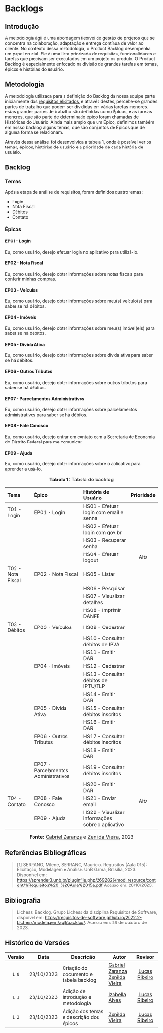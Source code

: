 # Backlogs

## Introdução

A metodologia ágil é uma abordagem flexível de gestão de projetos que se concentra na colaboração, adaptação e entrega contínua de valor ao cliente. No contexto dessa metodologia, o Product Backlog desempenha um papel crucial. Ele é uma lista priorizada de requisitos, funcionalidades e tarefas que precisam ser executados em um projeto ou produto. O Product Backlog é especialmente enfocado na divisão de grandes tarefas em temas, épicos e histórias do usuário.

## Metodologia

A metodologia utilizada para a definição do Backlog da nossa equipe parte inicialmente dos [requisitos elicitados](https://requisitos-de-software.github.io/2023.2-Economia-DF/elicitacao/requisitos-elicitados/#tabela-de-requisitos-elicitados), e através destes, percebe-se grandes partes de trabalho que podem ser divididas em várias tarefas menores, estas grandes partes de trabalho são definidas como Épicos, e as tarefas menores, que são parte de determinado épico foram chamadas de Históricas do Usuário. Ainda mais amplo que um Épico, definimos também em nosso backlog alguns temas, que são conjuntos de Épicos que de alguma forma se relacionam.

Através dessa análise, foi desenvolvida a tabela 1, onde é possível ver os temas, épicos, histórias de usuário e a prioridade de cada história de usuário.

## Backlog

### Temas

Após a etapa de análise de requisitos, foram definidos quatro temas:

* Login
* Nota Fiscal
* Débitos
* Contato

### Épicos

#### EP01 - Login

Eu, como usuário, desejo efetuar login no aplicativo para utilizá-lo.

#### EP02 - Nota Fiscal

Eu, como usuário, desejo obter informações sobre notas fiscais para conferir minhas compras. 

#### EP03 - Veículos

Eu, como usuário, desejo obter informações sobre meu(s) veículo(s) para saber se há débitos.

#### EP04 - Imóveis

Eu, como usuário, desejo obter informações sobre meu(s) imóvel(eis) para saber se há débitos.

#### EP05 - Dívida Ativa

Eu, como usuário, desejo obter informações sobre dívida ativa para saber se há débitos.

#### EP06 - Outros Tributos

Eu, como usuário, desejo obter informações sobre outros tributos para saber se há débitos.

#### EP07 - Parcelamentos Administrativos

Eu, como usuário, desejo obter informações sobre parcelamentos administrativos para saber se há débitos.

#### EP08 - Fale Conosco

Eu, como usuário, desejo entrar em contato com a Secretaria de Economia do Distrito Federal para me comunicar.

#### EP09 - Ajuda

Eu, como usuário, desejo obter informações sobre o aplicativo para aprender a usá-lo.

<div align="center">
<font size="3"><p style="text-align: center"><b>Tabela 1:</b> Tabela de backlog</p></font>
</div>

| Tema              | Épico                                | História de Usuário                              | Prioridade |
| :---------------- | :----------------------------------- | :----------------------------------------------- | :--------: |
| T01 - Login       | EP01 - Login                         | HS01 - Efetuar login com email e senha           |            |
|                   |                                      | HS02 - Efetuar login com gov.br                  |            |
|                   |                                      | HS03 - Recuperar senha                           |            |
|                   |                                      | HS04 - Efetuar logout                            |    Alta    |
| T02 - Nota Fiscal | EP02 - Nota Fiscal                   | HS05 - Listar                                    |            |
|                   |                                      | HS06 - Pesquisar                                 |            |
|                   |                                      | HS07 - Visualizar detalhes                       |            |
|                   |                                      | HS08 - Imprimir DANFE                            |            |
| T03 - Débitos     | EP03 - Veículos                      | HS09 - Cadastrar                                 |            |
|                   |                                      | HS10 - Consultar débitos de IPVA                 |            |
|                   |                                      | HS11 - Emitir DAR                                |            |
|                   | EP04 - Imóveis                       | HS12 - Cadastrar                                 |            |
|                   |                                      | HS13 - Consultar débitos de IPTU/TLP             |            |
|                   |                                      | HS14 - Emitir DAR                                |            |
|                   | EP05 - Dívida Ativa                  | HS15 - Consultar débitos inscritos               |            |
|                   |                                      | HS16 - Emitir DAR                                |            |
|                   | EP06 - Outros Tributos               | HS17 - Consultar débitos inscritos               |            |
|                   |                                      | HS18 - Emitir DAR                                |            |
|                   | EP07 - Parcelamentos Administrativos | HS19 - Consultar débitos inscritos               |            |
|                   |                                      | HS20 - Emitir DAR                                |            |
| T04 - Contato     | EP08 - Fale Conosco                  | HS21 - Enviar email                              |    Alta    |
|                   | EP09 - Ajuda                         | HS22 - Visualizar informações sobre o aplicativo |            |

<div align="center">
<font size="3"><p style="text-align: center"><b>Fonte:</b> <a href="https://github.com/GZaranza">Gabriel Zaranza</a> e <a href="https://github.com/zenildavieira">Zenilda Vieira</a>, 2023</p></font>
</div>

## Referências Bibliográficas

> [1] SERRANO, Milene, SERRANO, Maurício. Requisitos (Aula 015): Elicitação, Modelagem e Análise. UnB Gama, Brasília, 2023. Disponível em: https://aprender3.unb.br/pluginfile.php/2692826/mod_resource/content/1/Requisitos%20-%20Aula%2015a.pdf Acesso em: 28/10/2023.
> 

## Bibliografia

> Lichess. Backlog. Grupo Lichess da disciplina Requisitos de Software, dispoível em: <https://requisitos-de-software.github.io/2022.2-Lichess/modelagem/agil/backlog/>. Acesso em: 28 de outubro de 2023.

## Histórico de Versões

| Versão | Data       | Descrição                               | Autor                                              |                    Revisor                     |
| :----: | ---------- | --------------------------------------- | -------------------------------------------------- | :--------------------------------------------: |
| `1.0`  | 28/10/2023 | Criação do documento e tabela backlog   | [Gabriel Zaranza](https://github.com/GZaranza) <br> [Zenilda Vieira](https://github.com/zenildavieira)  | [Lucas Ribeiro](https://github.com/lucassouzs) |
| `1.1`  | 28/10/2023 | Adição de introdução e metodologia      | [Izabella Alves](https://github.com/izabellaalves) | [Lucas Ribeiro](https://github.com/lucassouzs) |
| `1.2`  | 28/10/2023 | Adição dos temas e descrição dos épicos | [Zenilda Vieira](https://github.com/zenildavieira) | [Lucas Ribeiro](https://github.com/lucassouzs) |
